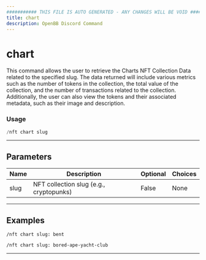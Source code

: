 ```yaml
---
########### THIS FILE IS AUTO GENERATED - ANY CHANGES WILL BE VOID ###########
title: chart
description: OpenBB Discord Command
---
```


# chart

This command allows the user to retrieve the Charts NFT Collection Data related to the specified slug. The data returned will include various metrics such as the number of tokens in the collection, the total value of the collection, and the number of transactions related to the collection. Additionally, the user can also view the tokens and their associated metadata, such as their image and description.

### Usage

```python wordwrap
/nft chart slug
```

---

## Parameters

| Name | Description | Optional | Choices |
| ---- | ----------- | -------- | ------- |
| slug | NFT collection slug (e.g., cryptopunks) | False | None |


---

## Examples

```
/nft chart slug: bent
```

```
/nft chart slug: bored-ape-yacht-club
```

---
